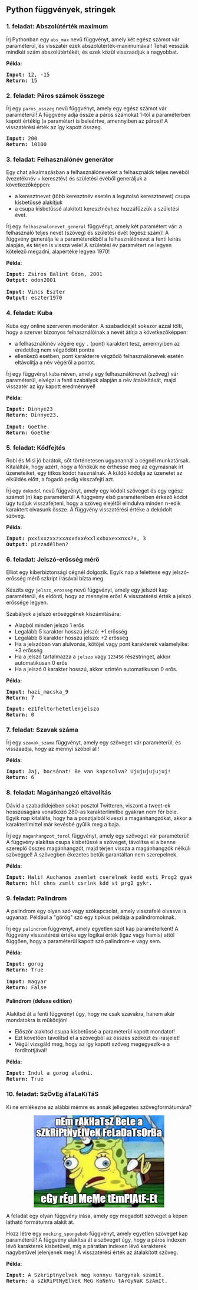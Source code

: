 <style>
	h1:first-of-type { display: none; }
	img { display: block; margin: auto; height: 250px; }
</style>

# Szkriptnyelvek - 2. gyakorló feladatsor

## Python függvények, stringek


### 1. feladat: Abszolútérték maximum

Írj Pythonban egy `abs_max` nevű függvényt, amely két egész számot vár paraméterül, és visszatér ezek abszolútérték-maximumával! Tehát vesszük mindkét szám abszolútértékét, és ezek közül visszaadjuk a nagyobbat.

**Példa:**

<pre>
<b>Input:</b> 12, -15
<b>Return:</b> 15
</pre>


### 2. feladat: Páros számok összege

Írj egy `paros_osszeg` nevű függvényt, amely egy egész számot vár paraméterül! A függvény adja össze a páros számokat 1-től a paraméterben kapott értékig (a paramétert is beleértve, amennyiben az páros)! A visszatérési érték az így kapott összeg.

<pre>
<b>Input:</b> 200
<b>Return:</b> 10100                                                                          
</pre>


### 3. feladat: Felhasználónév generátor

Egy chat alkalmazásban a felhasználóneveket a felhasználók teljes nevéből (vezetéknév + keresztév) és születési évéből generáljuk a következőképpen:

* a keresztnevet (több keresztnév esetén a legutolsó keresztnevet) csupa kisbetűssé alakítjuk
* a csupa kisbetűssé alakított keresztnévhez hozzáfűzzük a születési évet.

Írj egy `felhasznalonevet_general` függvényt, amely két paramétert vár: a felhasználó teljes nevét (szöveg) és születési évét (egész szám)! A függvény generálja le a paraméterekből a felhasználónevet a fenti leírás alapján, és térjen is vissza vele! A születési év paramétert ne legyen kötelező megadni, alapértéke legyen 1970!

**Példa:**

<pre>
<b>Input:</b> Zsiros Balint Odon, 2001
<b>Output:</b> odon2001

<b>Input:</b> Vincs Eszter
<b>Output:</b> eszter1970
</pre>


### 4. feladat: Kuba

Kuba egy online szerveren moderátor. A szabadidejét sokszor azzal tölti, hogy a szerver bizonyos felhasználóinak a nevét átírja a következőképpen:

* a felhasználónév végére egy `.` (pont) karaktert tesz, amennyiben az eredetileg nem végződött pontra
* ellenkező esetben, pont karakterre végződő felhasználónevek esetén eltávolítja a név végéről a pontot.

Írj egy függvényt `kuba` néven, amely egy felhasználónevet (szöveg) vár paraméterül, elvégzi a fenti szabályok alapján a név átalakítását, majd visszatér az így kapott eredménnyel!

**Példa:**

<pre>
<b>Input:</b> Dinnye23
<b>Return:</b> Dinnye23.

<b>Input:</b> Goethe.
<b>Return:</b> Goethe
</pre>


### 5. feladat: Kódfejtés

Robi és Misi jó barátok, sőt történetesen ugyanannál a cégnél munkatársak. Kitalálták, hogy azért, hogy a főnökük ne érthesse meg az egymásnak írt üzeneteiket, egy titkos kódot használnak. A küldő kódolja az üzenetet az elküldés előtt, a fogadó pedig visszafejti azt.

Írj egy `dekodol` nevű függvényt, amely egy kódolt szöveget és egy egész számot (n) kap paraméterül! A függvény első paraméterében érkező kódot úgy tudjuk visszafejteni, hogy a szöveg elejétől elindulva minden n-edik karaktert olvasunk össze. A függvény visszatérési értéke a dekódolt szöveg.

**Példa:**

<pre>
<b>Input:</b> pxxixxzxxzxxaxxdxxéxxlxxbxxexxnxx?x, 3
<b>Output:</b> pizzadélben?
</pre>


### 6. feladat: Jelszó-erősség mérő

Elliot egy kiberbiztonsági cégnél dolgozik. Egyik nap a felettese egy jelszó-erősség mérő szkript írásával bízta meg.

Készíts egy `jelszo_erosseg` nevű függvényt, amely egy jelszót kap paraméterül, és eldönti, hogy az mennyire erős! A visszatérési érték a jelszó erőssége legyen.

Szabályok a jelszó erőséggének kiszámítására:

* Alapból minden jelszó 1 erős
* Legalább 5 karakter hosszú jelszó: +1 erősség
* Legalább 8 karakter hosszú jelszó: +2 erősség
* Ha a jelszóban van alulvonás, kötőjel vagy pont karakterek valamelyike: +3 erősség
* Ha a jelszó tartalmazza a `jelszo` vagy `123456` részstringet, akkor automatikusan 0 erős
* Ha a jelszó 0 karakter hosszú, akkor szintén automatikusan 0 erős.

**Példa:**

<pre>
<b>Input:</b> hazi_macska_9
<b>Return:</b> 7
</pre>

<pre>
<b>Input:</b> ez1feltorhetetlenjelszo
<b>Return:</b> 0
</pre>


### 7. feladat: Szavak száma

Írj egy `szavak_szama` függvényt, amely egy szöveget vár paraméterül, és visszaadja, hogy az mennyi szóból áll!

**Példa:**

<pre>
<b>Input:</b> Jaj, bocsánat! Be van kapcsolva? Ujujujujujuj!
<b>Return:</b> 6
</pre>


### 8. feladat: Magánhangzó eltávolítás

Dávid a szabadidejében sokat posztol Twitteren, viszont a tweet-ek hosszúságára vonatkozó 280-as karakterlimitbe gyakran nem fér bele. Egyik nap kitalálta, hogy ha a posztjaiból kiveszi a magánhangzókat, akkor a karakterlimittel már kevésbé gyűlik meg a baja.

Írj egy `maganhangzot_torol` függvényt, amely egy szöveget vár paraméterül! A függvény alakítsa csupa kisbetűssé a szöveget, távolítsa el a benne szereplő összes magánhangzót, majd térjen vissza a magánhangzók nélküli szöveggel! A szövegben ékezetes betűk garantáltan nem szerepelnek.

**Példa:**

<pre>
<b>Input:</b> Hali! Auchanos zsemlet cserelnek kedd esti Prog2 gyakra.
<b>Return:</b> hl! chns zsmlt csrlnk kdd st prg2 gykr. 
</pre>


### 9. feladat: Palindrom

A palindrom egy olyan szó vagy szókapcsolat, amely visszafelé olvasva is ugyanaz. Például a "görög" szó egy tipikus példája a palindromoknak.

Írj egy `palindrom` függvényt, amely egyetlen szót kap paraméterként! A függvény visszatérési értéke egy logikai érték (igaz vagy hamis) attól függően, hogy a paraméterül kapott szó palindrom-e vagy sem.

**Példa:**

<pre>
<b>Input:</b> gorog
<b>Return:</b> True

<b>Input:</b> magyar
<b>Return:</b> False
</pre>

#### Palindrom (deluxe edition)

Alakítsd át a fenti függvényt úgy, hogy ne csak szavakra, hanem akár mondatokra is működjön! 

* Először alakítsd csupa kisbetűssé a paraméterül kapott mondatot!
* Ezt követően távolítsd el a szövegből az összes szóközt és írásjelet!
* Végül vizsgáld meg, hogy az így kapott szöveg megegyezik-e a fordítottjával!

**Példa:**

<pre>
<b>Input:</b> Indul a gorog aludni.
<b>Return:</b> True
</pre>


### 10. feladat: SzÖvEg áTaLaKíTáS

Ki ne emlékezne az alábbi mémre és annak jellegzetes szövegformátumára?

![](./meme.png)

A feladat egy olyan függvény írása, amely egy megadott szöveget a képen látható formátumra alakít át.

Hozz létre egy `mocking_spongebob` függvényt, amely egyetlen szöveget kap paraméterül! A függvény alakítsa át a szöveget úgy, hogy a páros indexen lévő karakterek kisbetűvel, míg a páratlan indexen lévő karakterek nagybetűvel jelenjenek meg! A visszatérési érték az átalakított szöveg.

**Példa:**

<pre>
<b>Input:</b> A Szkriptnyelvek meg konnyu targynak szamit.
<b>Return:</b> a sZkRiPtNyElVeK MeG KoNnYu tArGyNaK SzAmIt.                                                                                                                       
</pre>